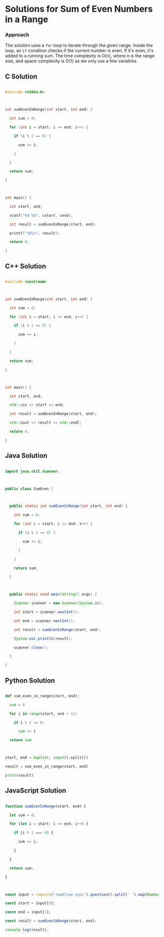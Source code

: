 # Solutions for Sum of Even Numbers in a Range

### Approach
The solution uses a `for` loop to iterate through the given range. Inside the loop, an `if` condition checks if the current number is even. If it's even, it's added to a running sum.  The time complexity is O(n), where n is the range size, and space complexity is O(1) as we only use a few variables.

## C Solution
```c
#include <stdio.h>

int sumEvenInRange(int start, int end) {
  int sum = 0;
  for (int i = start; i <= end; i++) {
    if (i % 2 == 0) {
      sum += i;
    }
  }
  return sum;
}

int main() {
  int start, end;
  scanf("%d %d", &start, &end);
  int result = sumEvenInRange(start, end);
  printf("%d\n", result);
  return 0;
}
```

## C++ Solution
```cpp
#include <iostream>

int sumEvenInRange(int start, int end) {
  int sum = 0;
  for (int i = start; i <= end; i++) {
    if (i % 2 == 0) {
      sum += i;
    }
  }
  return sum;
}

int main() {
  int start, end;
  std::cin >> start >> end;
  int result = sumEvenInRange(start, end);
  std::cout << result << std::endl;
  return 0;
}
```

## Java Solution
```java
import java.util.Scanner;

public class SumEven {

  public static int sumEvenInRange(int start, int end) {
    int sum = 0;
    for (int i = start; i <= end; i++) {
      if (i % 2 == 0) {
        sum += i;
      }
    }
    return sum;
  }

  public static void main(String[] args) {
    Scanner scanner = new Scanner(System.in);
    int start = scanner.nextInt();
    int end = scanner.nextInt();
    int result = sumEvenInRange(start, end);
    System.out.println(result);
    scanner.close();
  }
}
```

## Python Solution
```python
def sum_even_in_range(start, end):
  sum = 0
  for i in range(start, end + 1):
    if i % 2 == 0:
      sum += i
  return sum

start, end = map(int, input().split())
result = sum_even_in_range(start, end)
print(result)
```

## JavaScript Solution
```javascript
function sumEvenInRange(start, end) {
  let sum = 0;
  for (let i = start; i <= end; i++) {
    if (i % 2 === 0) {
      sum += i;
    }
  }
  return sum;
}

const input = require('readline-sync').question().split(' ').map(Number);
const start = input[0];
const end = input[1];
const result = sumEvenInRange(start, end);
console.log(result);
```